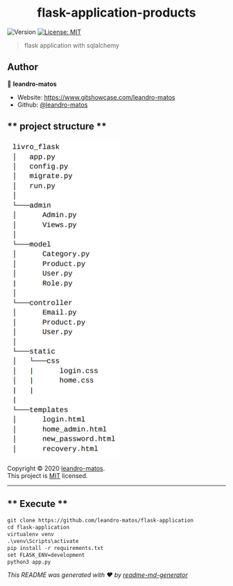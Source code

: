 <h1 align="center">flask-application-products</h1>
<p>
  <img alt="Version" src="https://img.shields.io/badge/version-1.0-blue.svg?cacheSeconds=2592000" />
  <a href="MIT" target="_blank">
    <img alt="License: MIT" src="https://img.shields.io/badge/License-MIT-yellow.svg" />
  </a>
</p>

> flask application with sqlalchemy

## Author

👤 **leandro-matos**

* Website: https://www.gitshowcase.com/leandro-matos
* Github: [@leandro-matos](https://github.com/leandro-matos)

## ** project structure **

![](templates/structure.png)

Copyright © 2020 [leandro-matos](https://github.com/leandro-matos).<br />
This project is [MIT](MIT) licensed.

***

## ** Execute **

```
git clone https://github.com/leandro-matos/flask-application
cd flask-application
virtualenv venv
.\venv\Scripts\activate
pip install -r requirements.txt
set FLASK_ENV=development
python3 app.py
```

_This README was generated with ❤️ by [readme-md-generator](https://github.com/kefranabg/readme-md-generator)_